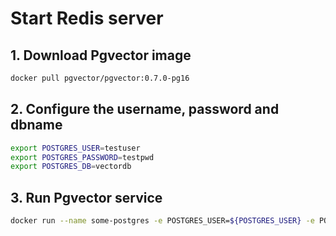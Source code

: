 # Start Redis server

## 1. Download Pgvector image

```bash
docker pull pgvector/pgvector:0.7.0-pg16 
```

## 2. Configure the username, password and dbname
```bash
export POSTGRES_USER=testuser
export POSTGRES_PASSWORD=testpwd
export POSTGRES_DB=vectordb
```

## 3. Run Pgvector service

```bash
docker run --name some-postgres -e POSTGRES_USER=${POSTGRES_USER} -e POSTGRES_HOST_AUTH_METHOD=trust -e POSTGRES_DB=${POSTGRES_DB} -e POSTGRES_PASSWORD=${POSTGRES_PASSWORD} -d -v ./init.sql:/docker-entrypoint-initdb.d/init.sql pgvector/pgvector:0.7.0-pg16
```
